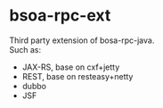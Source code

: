 # bsoa-rpc-ext
Third party extension of bosa-rpc-java.  
Such as:
- JAX-RS, base on cxf+jetty
- REST, base on resteasy+netty
- dubbo
- JSF
